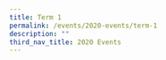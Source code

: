 ```yaml
---
title: Term 1
permalink: /events/2020-events/term-1
description: ""
third_nav_title: 2020 Events
---
```

